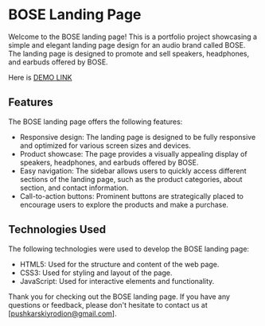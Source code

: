 # BOSE Landing Page

Welcome to the BOSE landing page! This is a portfolio project showcasing a simple and elegant landing page design for an audio brand called BOSE. The landing page is designed to promote and sell speakers, headphones, and earbuds offered by BOSE.

Here is [DEMO LINK](https://pushkarskiyrodion.github.io/layout_miami/)

## Features

The BOSE landing page offers the following features:

+ Responsive design: The landing page is designed to be fully responsive and optimized for various screen sizes and devices.
+ Product showcase: The page provides a visually appealing display of speakers, headphones, and earbuds offered by BOSE.
+ Easy navigation: The sidebar allows users to quickly access different sections of the landing page, such as the product categories, about section, and contact information.
+ Call-to-action buttons: Prominent buttons are strategically placed to encourage users to explore the products and make a purchase.

## Technologies Used
The following technologies were used to develop the BOSE landing page:

+ HTML5: Used for the structure and content of the web page.
+ CSS3: Used for styling and layout of the page.
+ JavaScript: Used for interactive elements and functionality.

Thank you for checking out the BOSE landing page. If you have any questions or feedback, please don't hesitate to contact us at [pushkarskiyrodion@gmail.com].
